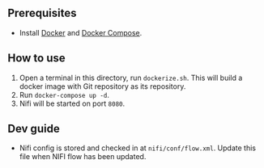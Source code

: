 ## Prerequisites
* Install [Docker](www.docker.com) and [Docker Compose](https://docs.docker.com/compose/).

## How to use
1. Open a terminal in this directory, run `dockerize.sh`. This will build a docker image with Git repository as its repository.
2. Run `docker-compose up -d`.
3. Nifi will be started on port `8080`.

## Dev guide
* Nifi config is stored and checked in at `nifi/conf/flow.xml`. Update this file when NIFI flow has been updated.
